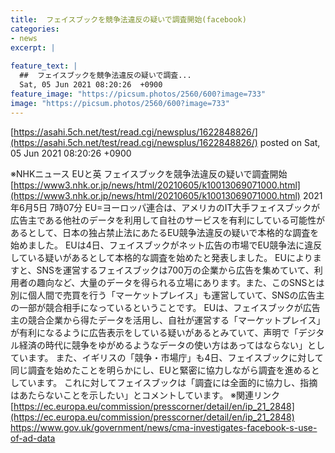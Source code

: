 ```yaml
---
title:  フェイスブックを競争法違反の疑いで調査開始(facebook)  
categories:
- news
excerpt: |
  
feature_text: |
  ##  フェイスブックを競争法違反の疑いで調査...
  Sat, 05 Jun 2021 08:20:26  +0900
feature_image: "https://picsum.photos/2560/600?image=733"
image: "https://picsum.photos/2560/600?image=733"
---
```


[https://asahi.5ch.net/test/read.cgi/newsplus/1622848826/](https://asahi.5ch.net/test/read.cgi/newsplus/1622848826/)
posted on Sat, 05 Jun 2021 08:20:26  +0900

<!--more-->

※NHKニュース EUと英 フェイスブックを競争法違反の疑いで調査開始 [https://www3.nhk.or.jp/news/html/20210605/k10013069071000.html](https://www3.nhk.or.jp/news/html/20210605/k10013069071000.html) 2021年6月5日 7時07分 EU=ヨーロッパ連合は、アメリカのIT大手フェイスブックが広告主である他社のデータを利用して自社のサービスを有利にしている可能性があるとして、日本の独占禁止法にあたるEU競争法違反の疑いで本格的な調査を始めました。 EUは4日、フェイスブックがネット広告の市場でEU競争法に違反している疑いがあるとして本格的な調査を始めたと発表しました。 EUによりますと、SNSを運営するフェイスブックは700万の企業から広告を集めていて、利用者の趣向など、大量のデータを得られる立場にあります。また、このSNSとは別に個人間で売買を行う「マーケットプレイス」も運営していて、SNSの広告主の一部が競合相手になっているということです。 EUは、フェイスブックが広告主の競合企業から得たデータを活用し、自社が運営する「マーケットプレイス」が有利になるように広告表示をしている疑いがあるとみていて、声明で「デジタル経済の時代に競争をゆがめるようなデータの使い方はあってはならない」としています。 また、イギリスの「競争・市場庁」も4日、フェイスブックに対して同じ調査を始めたことを明らかにし、EUと緊密に協力しながら調査を進めるとしています。 これに対してフェイスブックは「調査には全面的に協力し、指摘はあたらないことを示したい」とコメントしています。 ※関連リンク [https://ec.europa.eu/commission/presscorner/detail/en/ip_21_2848](https://ec.europa.eu/commission/presscorner/detail/en/ip_21_2848) https://www.gov.uk/government/news/cma-investigates-facebook-s-use-of-ad-data
